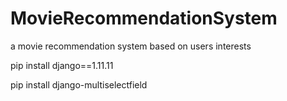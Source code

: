 # MovieRecommendationSystem
a movie recommendation system based on users interests


pip install django==1.11.11

pip install django-multiselectfield
